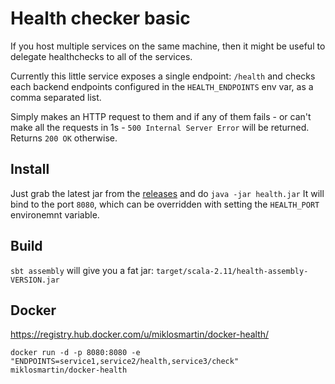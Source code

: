 # Health checker basic

If you host multiple services on the same machine, then it might be useful to delegate healthchecks to all of the services.

Currently this little service exposes a single endpoint: `/health` and checks each backend endpoints configured in the `HEALTH_ENDPOINTS` env var, as a comma separated list.

Simply makes an HTTP request to them and if any of them fails - or can't make all the requests in 1s - `500 Internal Server Error` will be returned. Returns `200 OK` otherwise.

## Install

Just grab the latest jar from the [releases](https://github.com/ExpatConnect/health/releases) and do `java -jar health.jar`
It will bind to the port `8080`, which can be overridden with setting the `HEALTH_PORT` environemnt variable.

## Build

`sbt assembly` will give you a fat jar: `target/scala-2.11/health-assembly-VERSION.jar`

## Docker

https://registry.hub.docker.com/u/miklosmartin/docker-health/

`docker run -d -p 8080:8080 -e "ENDPOINTS=service1,service2/health,service3/check" miklosmartin/docker-health`